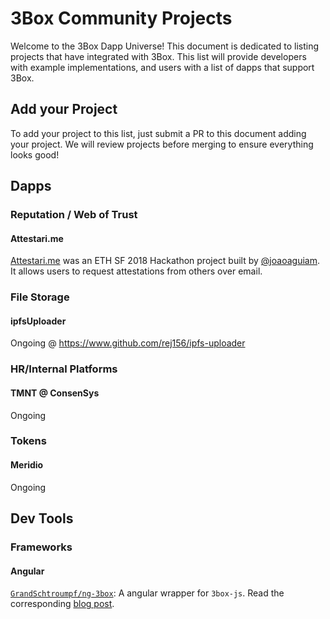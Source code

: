 # 3Box Community Projects
Welcome to the 3Box Dapp Universe! This document is dedicated to listing projects that have integrated with 3Box. This list will provide developers with example implementations, and users with a list of dapps that support 3Box.

## Add your Project
To add your project to this list, just submit a PR to this document adding your project. We will review projects before merging to ensure everything looks good!

## Dapps

### Reputation / Web of Trust

#### Attestari.me
[Attestari.me](https://github.com/joaoaguiam/attestari.me) was an ETH SF 2018 Hackathon project built by [@joaoaguiam](https://github.com/joaoaguiam). It allows users to request attestations from others over email.

### File Storage

#### ipfsUploader
Ongoing @ https://www.github.com/rej156/ipfs-uploader

### HR/Internal Platforms

#### TMNT @ ConsenSys
Ongoing

### Tokens

#### Meridio
Ongoing

## Dev Tools

### Frameworks

#### Angular
[`GrandSchtroumpf/ng-3box`](https://github.com/GrandSchtroumpf/ng-3box): A angular wrapper for `3box-js`. Read the corresponding [blog post](https://medium.com/@GrandSchtroumpf/3box-and-angular-6-994cbde60aa9).

